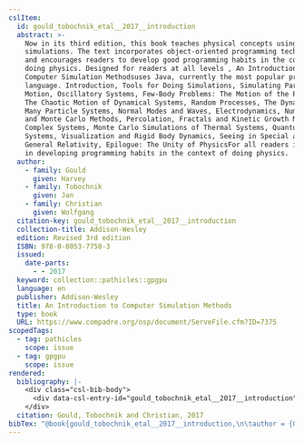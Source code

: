 ```yaml
---
cslItem:
  id: gould_tobochnik_etal__2017__introduction
  abstract: >-
    Now in its third edition, this book teaches physical concepts using computer
    simulations. The text incorporates object-oriented programming techniques
    and encourages readers to develop good programming habits in the context of
    doing physics. Designed for readers at all levels , An Introduction to
    Computer Simulation Methodsuses Java, currently the most popular programming
    language. Introduction, Tools for Doing Simulations, Simulating Particle
    Motion, Oscillatory Systems, Few-Body Problems: The Motion of the Planets,
    The Chaotic Motion of Dynamical Systems, Random Processes, The Dynamics of
    Many Particle Systems, Normal Modes and Waves, Electrodynamics, Numerical
    and Monte Carlo Methods, Percolation, Fractals and Kinetic Growth Models,
    Complex Systems, Monte Carlo Simulations of Thermal Systems, Quantum
    Systems, Visualization and Rigid Body Dynamics, Seeing in Special and
    General Relativity, Epilogue: The Unity of PhysicsFor all readers interested
    in developing programming habits in the context of doing physics.
  author:
    - family: Gould
      given: Harvey
    - family: Tobochnik
      given: Jan
    - family: Christian
      given: Wolfgang
  citation-key: gould_tobochnik_etal__2017__introduction
  collection-title: Addison-Wesley
  edition: Revised 3rd edition
  ISBN: 978-0-8053-7758-3
  issued:
    date-parts:
      - - 2017
  keyword: collection::pathicles::gpgpu
  language: en
  publisher: Addison-Wesley
  title: An Introduction to Computer Simulation Methods
  type: book
  URL: https://www.compadre.org/osp/document/ServeFile.cfm?ID=7375
scopedTags:
  - tag: pathicles
    scope: issue
  - tag: gpgpu
    scope: issue
rendered:
  bibliography: |-
    <div class="csl-bib-body">
      <div data-csl-entry-id="gould_tobochnik_etal__2017__introduction" class="csl-entry">Gould, H., Tobochnik, J. and Christian, W. 2017 <i>An Introduction to Computer Simulation Methods</i>. Revised 3rd edition. Addison-Wesley (Addison-Wesley). Available at: https://www.compadre.org/osp/document/ServeFile.cfm?ID=7375.</div>
    </div>
  citation: Gould, Tobochnik and Christian, 2017
bibTex: "@book{gould_tobochnik_etal__2017__introduction,\n\tauthor = {Gould, Harvey and Tobochnik, Jan and Christian, Wolfgang},\n\tseries = {Addison-{Wesley}},\n\tedition = {Revised 3rd edition},\n\tyear = {2017},\n\tpublisher = {Addison-Wesley},\n\ttitle = {An {Introduction} to {Computer} {Simulation} {Methods}},\n}\n\n"
---
```

